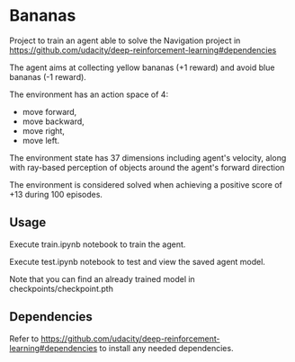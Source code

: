 # Bananas

Project to train an agent able to solve the Navigation project in https://github.com/udacity/deep-reinforcement-learning#dependencies

The agent aims at collecting yellow bananas (+1 reward) and avoid blue bananas (-1 reward).

The environment has an action space of 4:
- move forward,
- move backward,
- move right,
- move left.

The environment state has 37 dimensions including agent's velocity, along with ray-based perception of objects around the agent's forward direction

The environment is considered solved when achieving a positive score of +13 during 100 episodes.

## Usage

Execute train.ipynb notebook to train the agent.

Execute test.ipynb notebook to test and view the saved agent model.

Note that you can find an already trained model in checkpoints/checkpoint.pth

## Dependencies

Refer to https://github.com/udacity/deep-reinforcement-learning#dependencies to install any needed dependencies.
